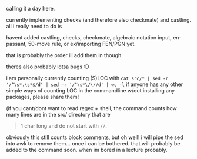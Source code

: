calling it a day here.

currently implementing checks (and therefore also checkmate) and castling.
all i really need to do is 

havent added castling, checks, checkmate, algebraic notation input,
en-passant, 50-move rule, or ex/importing FEN/PGN yet.

that is probably the order ill add them in though.

theres also probably lotsa bugs :D



i am personally currently counting (S)LOC with 
`cat src/* | sed -r '/^\s*.\s*$/d' | sed -r '/^\s*\/\//d' | wc -l`
if anyone has any other simple ways of counting LOC in the commandline w/out installing any packages, 
please share them!

(if you cant/dont want to read regex + shell, 
the command counts how many lines are in the src/ directory that are 
>1 char long 
and do not start with `//`.

obviously this still counts block comments, but oh well!
i will pipe the sed into awk to remove them... once i can be bothered.
that will probably be added to the command soon. when im bored in a lecture probably.
